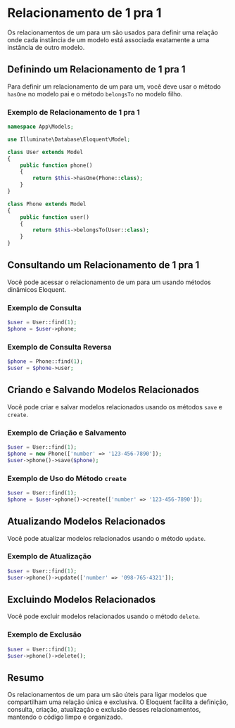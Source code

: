 # Relacionamento de 1 pra 1

Os relacionamentos de um para um são usados para definir uma relação onde cada instância de um modelo está associada exatamente a uma instância de outro modelo.

## Definindo um Relacionamento de 1 pra 1

Para definir um relacionamento de um para um, você deve usar o método `hasOne` no modelo pai e o método `belongsTo` no modelo filho.

### Exemplo de Relacionamento de 1 pra 1

```php
namespace App\Models;

use Illuminate\Database\Eloquent\Model;

class User extends Model
{
    public function phone()
    {
        return $this->hasOne(Phone::class);
    }
}

class Phone extends Model
{
    public function user()
    {
        return $this->belongsTo(User::class);
    }
}
```

## Consultando um Relacionamento de 1 pra 1

Você pode acessar o relacionamento de um para um usando métodos dinâmicos Eloquent.

### Exemplo de Consulta

```php
$user = User::find(1);
$phone = $user->phone;
```

### Exemplo de Consulta Reversa

```php
$phone = Phone::find(1);
$user = $phone->user;
```

## Criando e Salvando Modelos Relacionados

Você pode criar e salvar modelos relacionados usando os métodos `save` e `create`.

### Exemplo de Criação e Salvamento

```php
$user = User::find(1);
$phone = new Phone(['number' => '123-456-7890']);
$user->phone()->save($phone);
```

### Exemplo de Uso do Método `create`

```php
$user = User::find(1);
$phone = $user->phone()->create(['number' => '123-456-7890']);
```

## Atualizando Modelos Relacionados

Você pode atualizar modelos relacionados usando o método `update`.

### Exemplo de Atualização

```php
$user = User::find(1);
$user->phone()->update(['number' => '098-765-4321']);
```

## Excluindo Modelos Relacionados

Você pode excluir modelos relacionados usando o método `delete`.

### Exemplo de Exclusão

```php
$user = User::find(1);
$user->phone()->delete();
```

## Resumo

Os relacionamentos de um para um são úteis para ligar modelos que compartilham uma relação única e exclusiva. O Eloquent facilita a definição, consulta, criação, atualização e exclusão desses relacionamentos, mantendo o código limpo e organizado.
